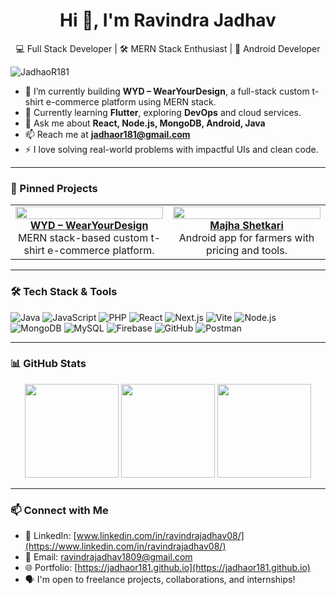 
<h1 align="center">Hi 👋, I'm Ravindra Jadhav</h1>
<p align="center">
  💻 Full Stack Developer | 🛠 MERN Stack Enthusiast | 📱 Android Developer  
</p>

<p align="left">
  <img src="https://komarev.com/ghpvc/?username=JadhaoR181&label=Profile%20views&color=0e75b6&style=flat" alt="JadhaoR181" />
</p>

- 🔭 I’m currently building **WYD – WearYourDesign**, a full-stack custom t-shirt e-commerce platform using MERN stack.
- 🌱 Currently learning **Flutter**, exploring **DevOps** and cloud services.
- 💬 Ask me about **React, Node.js, MongoDB, Android, Java**
- 📫 Reach me at **jadhaor181@gmail.com**
- ⚡ I love solving real-world problems with impactful UIs and clean code.

---

### 📌 Pinned Projects

<table>
  <tr>
    <td align="center" width="33%">
      <a href="https://github.com/JadhaoR181/WYD-WearYourDesignMain">
        <img src="https://github.com/JadhaoR181/WYD-WearYourDesignMain/raw/main/public/preview.png" width="100%" />
        <br />
        <strong>WYD – WearYourDesign</strong>
      </a>
      <br />MERN stack-based custom t-shirt e-commerce platform.
    </td>
    <td align="center" width="33%">
      <a href="https://github.com/JadhaoR181/Majha-Shetkari">
        <img src="https://github.com/JadhaoR181/Majha-Shetkari/raw/main/assets/screenshots/app-splash.png" width="100%" />
        <br />
        <strong>Majha Shetkari</strong>
      </a>
      <br />Android app for farmers with pricing and tools.
    </td>
<!--     <td align="center" width="33%">
      <a href="https://github.com/JadhaoR181/Ecomm-Admin-Panel">
        <img src="https://github.com/JadhaoR181/Ecomm-Admin-Panel/raw/main/public/admin-preview.png" width="100%" />
        <br />
        <strong>Admin Panel</strong>
      </a>
      <br />React + Node.js Admin Dashboard with CRUD and charts.
    </td> -->
  </tr>
</table>

---

### 🛠️ Tech Stack & Tools

![Java](https://img.shields.io/badge/Java-ED8B00?style=for-the-badge&logo=java&logoColor=white)
![JavaScript](https://img.shields.io/badge/JavaScript-F7DF1E?style=for-the-badge&logo=javascript&logoColor=black)
![PHP](https://img.shields.io/badge/PHP-777BB4?style=for-the-badge&logo=php&logoColor=white)
![React](https://img.shields.io/badge/React-20232A?style=for-the-badge&logo=react&logoColor=61DAFB)
![Next.js](https://img.shields.io/badge/Next.js-000000?style=for-the-badge&logo=nextdotjs&logoColor=white)
![Vite](https://img.shields.io/badge/Vite-646CFF?style=for-the-badge&logo=vite&logoColor=white)
![Node.js](https://img.shields.io/badge/Node.js-339933?style=for-the-badge&logo=nodedotjs&logoColor=white)
![MongoDB](https://img.shields.io/badge/MongoDB-4EA94B?style=for-the-badge&logo=mongodb&logoColor=white)
![MySQL](https://img.shields.io/badge/MySQL-00758F?style=for-the-badge&logo=mysql&logoColor=white)
![Firebase](https://img.shields.io/badge/Firebase-ffca28?style=for-the-badge&logo=firebase&logoColor=black)
![GitHub](https://img.shields.io/badge/GitHub-100000?style=for-the-badge&logo=github&logoColor=white)
![Postman](https://img.shields.io/badge/Postman-FF6C37?style=for-the-badge&logo=postman&logoColor=white)

---

### 📊 GitHub Stats

<p align="center">
  <img src="https://github-readme-stats.vercel.app/api?username=JadhaoR181&show_icons=true&theme=github_dark" height="150" />
  <img src="https://github-readme-streak-stats.herokuapp.com?user=JadhaoR181&theme=dark&hide_border=false" height="150" />
  <img src="https://github-readme-stats.vercel.app/api/top-langs?username=JadhaoR181&layout=compact&theme=dark" height="150" />
</p>

---

### 📫 Connect with Me

- 💼 LinkedIn: [www.linkedin.com/in/ravindrajadhav08/](https://www.linkedin.com/in/ravindrajadhav08/)
- 📧 Email: [ravindrajadhav1809@gmail.com](mailto:jadhaor181@gmail.com)
- 🌐 Portfolio: [https://jadhaor181.github.io](https://jadhaor181.github.io)
- 🗣️ I'm open to freelance projects, collaborations, and internships!
